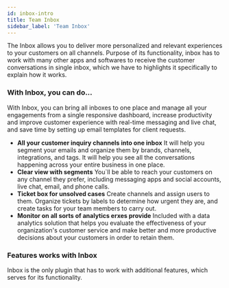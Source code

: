 ```yaml
---
id: inbox-intro
title: Team Inbox
sidebar_label: 'Team Inbox'
---
```


The Inbox allows you to deliver more personalized and relevant experiences to your customers on all channels. Purpose of its functionality, inbox has to work with many other apps and softwares to receive the customer conversations in single inbox, which we have to highlights it specifically to explain how it works. 


### With Inbox, you can do...

With Inbox, you can bring all inboxes to one place and manage all your engagements from a single responsive dashboard, increase productivity and improve customer experience with real-time messaging and live chat, and save time by setting up email templates for client requests.

- **All your customer inquiry channels into one inbox**
It will help you segment your emails and organize them by brands, channels, integrations, and tags. It will help you see all the conversations happening across your entire business in one place.
- **Clear view with segments** 
You`ll be able to reach your customers on any channel they prefer, including messaging apps and social accounts, live chat, email, and phone calls.
- **Ticket box for unsolved cases**
Create channels and assign users to them. Organize tickets by labels to determine how urgent they are, and create tasks for your team members to carry out.
- **Monitor on all sorts of analytics erxes provide**
Included with a data analytics solution that helps you evaluate the effectiveness of your organization's customer service and make better and more productive decisions about your customers in order to retain them.

### Features works with Inbox

Inbox is the only plugin that has to work with additional features, which serves for its functionality. 

